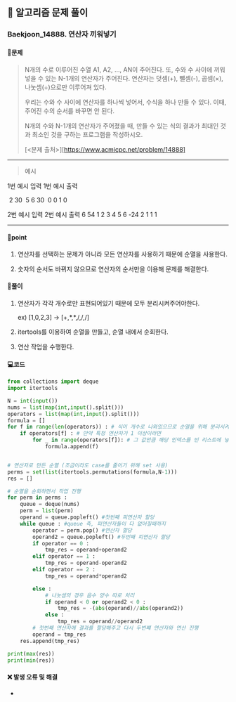 ## 🐌 알고리즘 문제 풀이

### Baekjoon_14888. 연산자 끼워넣기

#### 📒문제

> N개의 수로 이루어진 수열 A1, A2, ..., AN이 주어진다. 또, 수와 수 사이에 끼워넣을 수 있는 N-1개의 연산자가 주어진다. 연산자는 덧셈(+), 뺄셈(-), 곱셈(×), 나눗셈(÷)으로만 이루어져 있다.
>
> 우리는 수와 수 사이에 연산자를 하나씩 넣어서, 수식을 하나 만들 수 있다. 이때, 주어진 수의 순서를 바꾸면 안 된다.
>
> N개의 수와 N-1개의 연산자가 주어졌을 때, 만들 수 있는 식의 결과가 최대인 것과 최소인 것을 구하는 프로그램을 작성하시오.
>
> [<문제 출처>][https://www.acmicpc.net/problem/14888]



---

> 예시

1번 예시 입력				1번 예시 출력 

​	2								    30
​	5 6								 30
​	0 0 1 0

2번 예시 입력				2번 예시 출력
	6									54
	1 2 3 4 5 6					-24
	2 1 1 1



----




#### 🚀point

1. 연산자를 선택하는 문제가 아니라 모든 연산자를 사용하기 때문에 순열을 사용한다.

1. 숫자의 순서도 바뀌지 않으므로 연산자의 순서만을 이용해 문제를 해결한다.

   


#### 🔎풀이

1. 연산자가 각각 개수로만 표현되어있기 때문에 모두 분리시켜주어야한다.

   ex) [1,0,2,3] → [+,\*,*,/,/,/]

2. itertools를 이용하여 순열을 만들고, 순열 내에서 순회한다.
3. 연산 작업을 수행한다.




#### 💻코드

```python
from collections import deque
import itertools

N = int(input())
nums = list(map(int,input().split()))
operators = list(map(int,input().split()))
formula = []
for f in range(len(operators)) : # 식이 개수로 나와있으므로 순열을 위해 분리시켜준다.
    if operators[f] : # 만약 특정 연산자가 1 이상이라면
        for _ in range(operators[f]): # 그 값만큼 해당 인덱스를 빈 리스트에 넣어준다
            formula.append(f)


# 연산자로 만든 순열 (조금이라도 case를 줄이기 위해 set 사용)
perms = set(list(itertools.permutations(formula,N-1)))
res = []

# 순열을 순회하면서 작업 진행
for perm in perms :
    queue = deque(nums)
    perm = list(perm)
    operand = queue.popleft() #첫번째 피연산자 할당
    while queue : #queue 즉, 피연산자들이 다 없어질때까지
        operator = perm.pop() #연산자 할당
        operand2 = queue.popleft() #두번째 피연산자 할당
        if operator == 0 :
            tmp_res = operand+operand2
        elif operator == 1 :
            tmp_res = operand-operand2
        elif operator == 2 :
            tmp_res = operand*operand2

        else :
            # 나눗셈의 경우 음수 양수 따로 처리
            if operand < 0 or operand2 < 0 :
                tmp_res = -(abs(operand)//abs(operand2))
            else :
                tmp_res = operand//operand2
        # 첫번째 연산자에 결과를 할당해주고 다시 두번쨰 연산자와 연산 진행
        operand = tmp_res
    res.append(tmp_res)

print(max(res))
print(min(res))
```



#### ❌ 발생 오류 및 해결

- 

